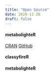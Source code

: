 ```yaml
---
title: "Open Source"
date: 2020-11-26
draft: false
---
```


<link rel="stylesheet" href="https://stackpath.bootstrapcdn.com/bootstrap/4.4.1/css/bootstrap.min.css" integrity="sha384-Vkoo8x4CGsO3+Hhxv8T/Q5PaXtkKtu6ug5TOeNV6gBiFeWPGFN9MuhOf23Q9Ifjh" crossorigin="anonymous">

<h4 id="metabolighteR">
  <a href="metabolighteR"></a>
  metabolighteR
</h4>

<a href="https://cran.r-project.org/web/packages/metabolighteR/index.html" class="badge badge-warning">CRAN</a> <a href="https://github.com/aberHRML/metabolighteR" class="badge badge-info">GitHub</a>


<h4 id="classyfireR">
  <a href="classyfireR"></a>
  classyfireR
</h4>


<h4 id="forestControl">
  <a href="metabolighteR"></a>
  metabolighteR
</h4>


